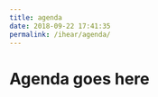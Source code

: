 ```yaml
---
title: agenda
date: 2018-09-22 17:41:35
permalink: /ihear/agenda/
---
```


<div class="container">
    <h1>Agenda goes here</h1>
</div>
